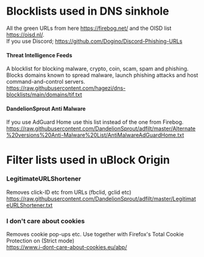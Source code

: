 # Blocklists used in DNS sinkhole
All the green URLs from here https://firebog.net/ and the OISD list https://oisd.nl/.  
If you use Discord; https://github.com/Dogino/Discord-Phishing-URLs  

#### Threat Intelligence Feeds
A blocklist for blocking malware, crypto, coin, scam, spam and phishing. Blocks domains known to spread malware, launch phishing attacks and host command-and-control servers.  
https://raw.githubusercontent.com/hagezi/dns-blocklists/main/domains/tif.txt  

#### DandelionSprout Anti Malware  
If you use AdGuard Home use this list instead of the one from Firebog.  
https://raw.githubusercontent.com/DandelionSprout/adfilt/master/Alternate%20versions%20Anti-Malware%20List/AntiMalwareAdGuardHome.txt  


# Filter lists used in uBlock Origin
### LegitimateURLShortener  
Removes click-ID etc from URLs (fbclid, gclid etc)  
https://raw.githubusercontent.com/DandelionSprout/adfilt/master/LegitimateURLShortener.txt  

### I don't care about cookies  
Removes cookie pop-ups etc. Use together with Firefox's Total Cookie Protection on (Strict mode)  
https://www.i-dont-care-about-cookies.eu/abp/  